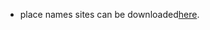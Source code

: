 * place names sites can be downloaded[here](https://drive.google.com/file/d/1I09njfSB7vJG91FUCGjmSLNaSkCaBSJ-/view?usp=sharing).
